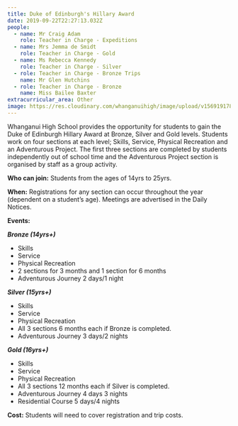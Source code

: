 ```yaml
---
title: Duke of Edinburgh's Hillary Award
date: 2019-09-22T22:27:13.032Z
people:
  - name: Mr Craig Adam
    role: Teacher in Charge - Expeditions
  - name: Mrs Jemma de Smidt
    role: Teacher in Charge - Gold
  - name: Ms Rebecca Kennedy
    role: Teacher in Charge - Silver
  - role: Teacher in Charge - Bronze Trips
    name: Mr Glen Hutchins
  - role: Teacher in Charge - Bronze
    name: Miss Bailee Baxter
extracurricular_area: Other
image: https://res.cloudinary.com/whanganuihigh/image/upload/v1569191787/Performing%20Arts/Duke_of_Ed.jpg
---
```

Whanganui High School provides the opportunity for students to gain the Duke of Edinburgh Hillary Award at Bronze, Silver and Gold levels. Students work on four sections at each level; Skills, Service, Physical Recreation and an Adventurous Project. The first three sections are completed by students independently out of school time and the Adventurous Project section is organised by staff as a group activity.

**Who can join:** Students from the ages of 14yrs to 25yrs.

**When:** Registrations for any section can occur throughout the year (dependent on a student’s age). Meetings are advertised in the Daily Notices.

**Events:**	                                                                                                                                                         

***Bronze (14yrs+)***	

* Skills
* Service
* Physical Recreation
* 2 sections for 3 months and 1 section for 6 months
* Adventurous Journey 2 days/1 night

***Silver (15yrs+)***

* Skills
* Service
* Physical Recreation
* All 3 sections 6 months each if Bronze is completed.
* Adventurous Journey 3 days/2 nights

***Gold (16yrs+)***

* Skills
* Service
* Physical Recreation
* All 3 sections 12 months each if Silver is completed.
* Adventurous Journey 4 days 3 nights
* Residential Course 5 days/4 nights

**Cost:** Students will need to cover registration and trip costs.